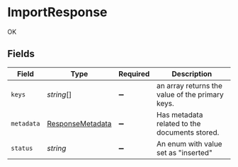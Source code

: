 # ImportResponse

OK


## Fields

| Field                                                       | Type                                                        | Required                                                    | Description                                                 |
| ----------------------------------------------------------- | ----------------------------------------------------------- | ----------------------------------------------------------- | ----------------------------------------------------------- |
| `keys`                                                      | *string*[]                                                  | :heavy_minus_sign:                                          | an array returns the value of the primary keys.             |
| `metadata`                                                  | [ResponseMetadata](../../models/shared/responsemetadata.md) | :heavy_minus_sign:                                          | Has metadata related to the documents stored.               |
| `status`                                                    | *string*                                                    | :heavy_minus_sign:                                          | An enum with value set as "inserted"                        |